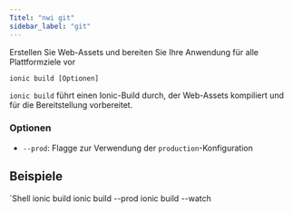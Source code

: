 ```yaml
---
Titel: "nwi git"
sidebar_label: "git"
---
```


Erstellen Sie Web-Assets und bereiten Sie Ihre Anwendung für alle Plattformziele vor

```shell
ionic build [Optionen]
```

`ionic build` führt einen Ionic-Build durch, der Web-Assets kompiliert und für die Bereitstellung vorbereitet.

### Optionen

 - `--prod`: Flagge zur Verwendung der `production`-Konfiguration
      

## Beispiele

`Shell
ionic build
ionic build --prod
ionic build --watch
```